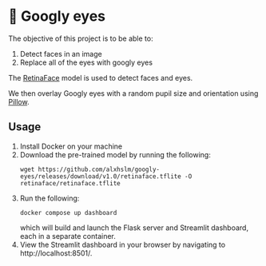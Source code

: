 # :eyes: Googly eyes

The objective of this project is to be able to:
1. Detect faces in an image
2. Replace all of the eyes with googly eyes

The [RetinaFace](hhttps://openaccess.thecvf.com/content_CVPR_2020/papers/Deng_RetinaFace_Single-Shot_Multi-Level_Face_Localisation_in_the_Wild_CVPR_2020_paper.pdf) model is used to detect faces and eyes.

We then overlay Googly eyes with a random pupil size and orientation using [Pillow](https://pillow.readthedocs.io/en/stable/).

## Usage
1. Install Docker on your machine
2. Download the pre-trained model by running the following:
    ```
    wget https://github.com/alxhslm/googly-eyes/releases/download/v1.0/retinaface.tflite -O retinaface/retinaface.tflite
    ```
3. Run the following:
    ```
    docker compose up dashboard
    ```
    which will build and launch the Flask server and Streamlit dashboard, each in a separate container.
4. View the Streamlit dashboard in your browser by navigating to http://localhost:8501/.
